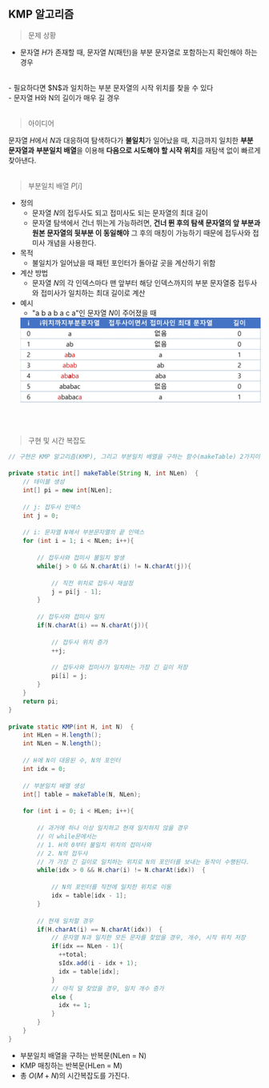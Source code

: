 ## KMP 알고리즘

> 문제 상황

- 문자열 $H$가 존재할 때, 문자열 $N$(패턴)을 부분 문자열로 포함하는지 확인해야 하는 경우
<br>
- 필요하다면 $N$과 일치하는 부분 문자열의 시작 위치를 찾을 수 있다
<br>
- 문자열 H와 N의 길이가 매우 길 경우
<br><br>

> 아이디어

문자열 $H$에서 $N$과 대응하여 탐색하다가 **불일치**가 일어났을 때, 지금까지 일치한 **부분 문자열과** **부분일치 배열**을 이용해 **다음으로 시도해야 할 시작 위치**를 재탐색 없이 빠르게 찾아낸다.
<br><br>

> 부분일치 배열 $P[i]$

- 정의
   - 문자열 $N$의 접두사도 되고 접미사도 되는 문자열의 최대 길이
   - 문자열 탐색에서 건너 뛰는게 가능하려면, **건너 뛴 후의 탐색 문자열의 앞 부분과 원본 문자열의 뒷부분 이 동일해야** 그 후의 매칭이 가능하기 때문에 접두사와 접미사 개념을 사용한다. 
- 목적
   - 불일치가 일어났을 때 패턴 포인터가 돌아갈 곳을 계산하기 위함
- 계산 방법
   - 문자열 $N$의 각 인덱스마다 맨 앞부터 해당 인덱스까지의 부분 문자열중 접두사와 접미사가 일치하는 최대 길이로 계산
- 예시
   - "a b a b a c a"인 문자열 $N$이 주어졌을 때
   <img src = "./imgs/PartialMatchTable.png">
<br><br>

> 구현 및 시간 복잡도

```java
// 구현은 KMP 알고리즘(KMP), 그리고 부분일치 배열을 구하는 함수(makeTable) 2가지이다.

private static int[] makeTable(String N, int NLen)  {
    // 테이블 생성
    int[] pi = new int[NLen];

    // j: 접두사 인덱스
    int j = 0;

    // i: 문자열 N에서 부분문자열의 끝 인덱스
    for (int i = 1; i < NLen; i++){

        // 접두사와 접미사 불일치 발생
        while(j > 0 && N.charAt(i) != N.charAt(j)){

            // 직전 위치로 접두사 재설정
            j = pi[j - 1];
        }

        // 접두사와 접미사 일치
        if(N.charAt(i) == N.charAt(j)){

            // 접두사 위치 증가
            ++j;

            // 접두사와 접미사가 일치하는 가장 긴 길이 저장
            pi[i] = j;
        }
    }
    return pi;
}

private static KMP(int H, int N)  {
    int HLen = H.length();
    int NLen = N.length();

    // H에 N이 대응된 수, N의 포인터
    int idx = 0;

    // 부분일치 배열 생성
    int[] table = makeTable(N, NLen);

    for (int i = 0; i < HLen; i++){

        // 과거에 하나 이상 일치하고 현재 일치하지 않을 경우 
        // 이 while문에서는
        // 1. H의 0부터 불일치 위치의 접미사와
        // 2. N의 접두사
        // 가 가장 긴 길이로 일치하는 위치로 N의 포인터를 보내는 동작이 수행된다.
        while(idx > 0 && H.char(i) != N.charAt(idx))  {

            // N의 포인터를 직전에 일치한 위치로 이동
            idx = table[idx - 1];
        }

        // 현재 일치할 경우
        if(H.charAt(i) == N.charAt(idx))  {
            // 문자열 N과 일치한 모든 문자를 찾았을 경우, 개수, 시작 위치 저장
            if(idx == NLen - 1){
              ++total;
              sIdx.add(i - idx + 1);
              idx = table[idx];
            }
            // 아직 덜 찾았을 경우, 일치 개수 증가
            else {
              idx += 1;
            }
        }
    }
}
```
- 부분일치 배열을 구하는 반복문(NLen = N)
- KMP 매칭하는 반복문(HLen = M)
- 총 $O(M + N)$의 시간복잡도를 가진다.
